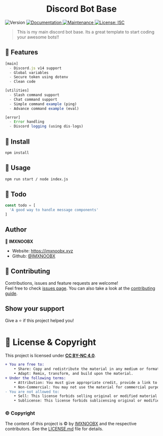 <h1 align="center">Discord Bot Base</h1>
<p>
  <img alt="Version" src="https://img.shields.io/badge/version-1.2.4-blue.svg?cacheSeconds=2592000" />
  <a href="https://github.com/IMXNOOBX/snooby#readme" target="_blank">
    <img alt="Documentation" src="https://img.shields.io/badge/documentation-yes-brightgreen.svg" />
  </a>
  <a href="https://github.com/IMXNOOBX/snooby/graphs/commit-activity" target="_blank">
    <img alt="Maintenance" src="https://img.shields.io/badge/Maintained%3F-yes-green.svg" />
  </a>
  <a href="https://github.com/IMXNOOBX/snooby/blob/main/LICENSE.md" target="_blank">
    <img alt="License: ISC" src="https://img.shields.io/github/license/IMXNOOBX/djs.base" />
  </a>
</p>

> This is my main discord bot base. Its a great template to start coding your awesome bots!!

## 🥏 Features

```js
[main]
  - Discord.js v14 support
  - Global variables
  - Secure token using dotenv
  - Clean code

[utilities]
  - Slash command support
  - Chat command support
  - Simple command example (ping)
  - Advance command example (eval)

[error]
  - Error handling
  - Discord logging (using dis-logs)
```

## 💈 Install

```sh
npm install
```

## 📗 Usage

```sh
npm run start / node index.js
```

## 📖 Todo
```js
const todo = [
  'A good way to handle message components'
]
```


## Author

👤 **IMXNOOBX**

* Website: https://imxnoobx.xyz
* Github: [@IMXNOOBX](https://github.com/IMXNOOBX)

## 🤝 Contributing

Contributions, issues and feature requests are welcome!<br />Feel free to check [issues page](https://github.com/IMXNOOBX/djs.base/issues). You can also take a look at the [contributing guide](https://github.com/IMXNOOBX/djs.base/blob/master/CONTRIBUTING.md).

## Show your support

Give a ⭐️ if this project helped you!

# 🔖 License & Copyright

This project is licensed under [**CC BY-NC 4.0**](https://creativecommons.org/licenses/by-nc/4.0/).
```diff
+ You are free to:
	• Share: Copy and redistribute the material in any medium or format.
	• Adapt: Remix, transform, and build upon the material.
+ Under the following terms:
	• Attribution: You must give appropriate credit, provide a link to original the source repository, and indicate if changes were made.
	• Non-Commercial: You may not use the material for commercial purposes.
- You are not allowed to:
	• Sell: This license forbids selling original or modified material for commercial purposes.
	• Sublicense: This license forbids sublicensing original or modified material.
```
### ©️ Copyright
The content of this project is ©️ by [IMXNOOBX](https://github.com/IMXNOOBX) and the respective contributors. See the [LICENSE.md](LICENSE.md) file for details.
